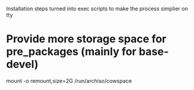 Installation steps turned into exec scripts to make the process simplier on tty

# Provide more storage space for pre_packages (mainly for base-devel)
mount -o remount,size=2G /run/archiso/cowspace
